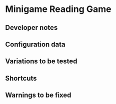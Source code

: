 # Minigame Reading Game

## Developer notes

## Configuration data

## Variations to be tested

## Shortcuts

## Warnings to be fixed
